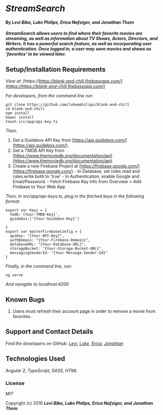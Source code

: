 # _StreamSearch_

#### By _**Levi Bibo, Luke Philips, Erica Nafziger, and Jonathan Thom**_

#### _StreamSearch allows users to find where their favorite movies are streaming, as well as information about TV Shows, Actors, Directors, and Writers. It has a powerful search feature, as well as incorporating user authentication. Once logged in, a user may save movies and shows as 'favorites' to be viewed later._

## Setup/Installation Requirements

_View at: [https://https://blank-and-chill.firebaseapp.com/](https://https://blank-and-chill.firebaseapp.com/)_

_For developers, from the command line run:_
```
git clone https://github.com/lukeephilips/blank-and-chill
cd blank-and-chill
npm install
bower install
touch src/app/api-key.ts
```

_Then:_
  1. Get a Guidebox API Key from [https://api.guidebox.com/](https://api.guidebox.com/).
  2. Get a TMDB API Key from [https://www.themoviedb.org/documentation/api](https://www.themoviedb.org/documentation/api)
  3. Create a new Firebase Project at [https://firebase.google.com/](https://firebase.google.com/)
    - In Database, set rules.read and rules.write both to 'true'
    - In Authentication, enable Google and Email/Password.
    - Fetch Firebase Key Info from Overview > Add Firebase to Your Web App


_Then, in src/app/api-keys.ts, plug in the fetched keys in the following format:_
  ```
  export var Keys = {
    tmdb:'{Your-TMDB-Key}',
    guidebox:['{Your-Guidebox-Key}']

  }
  export var masterFirebaseConfig = {
    apiKey: "{Your-API-Key}",
    authDomain: "{Your-Firebase-Domain}",
    databaseURL: "{Your-Database-URL}",
    storageBucket: "{Your-Storage-Bucket-URL}",
    messagingSenderId: "{Your-Message-Sender-Id}"
  }
  ```
_Finally, in the command line, run:_
  ```
  ng serve
  ```
  _And navigate to localhost:4200_

## Known Bugs

1. Users must refresh their account page in order to remove a movie from favorites.

## Support and Contact Details

_Find the developers on GitHub: [Levi](https://github.com/levibibo), [Luke](https://github.com/lukeephilips), [Erica](https://github.com/ericanafziger), [Jonathan](https://github.com/jonathanwthom)_

## Technologies Used

_Angular 2, TypeScript, SASS, HTML_

### License

*MIT*

Copyright (c) 2016 **_Levi Bibo, Luke Philips, Erica Nafziger, and Jonathan Thom_**
